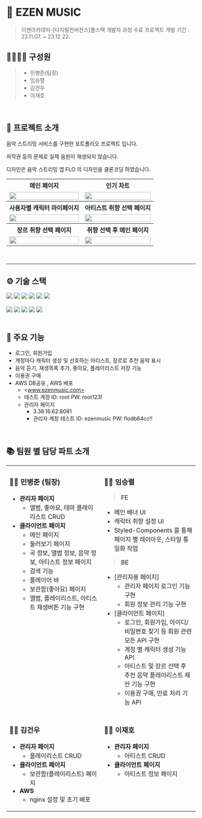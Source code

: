 # 🎵 EZEN MUSIC 
> 이젠아카데미-[디지털컨버전스]풀스택 개발자 과정 수료 프로젝트
> 개발 기간 : 23.11.07. ~ 23.12.22.
## 👩‍👩‍👦‍👦 구성원
> - 민병준(팀장)
> - 임승렬
> - 김건우
> - 이재호
<br>

## 📖 프로젝트 소개

음악 스트리밍 서비스를 구현한 포트폴리오 프로젝트 입니다.

저작권 등의 문제로 실제 음원이 재생되지 않습니다.

디자인은 음악 스트리밍 앱 FLO 의 디자인을 클론코딩 하였습니다.

<table>
  <tr>
    <th>메인 페이지</th>
    <th>인기 차트</th>
  </tr>
  <tr>
    <td>
      <img src="https://github.com/user-attachments/assets/3391924a-6eec-4e3e-9050-5ae19dedc317" width="100%" style="max-width:400px;"><br>
    </td>
    <td>
      <img src="https://github.com/user-attachments/assets/b3171a7e-1cef-4f1e-8b88-39ffae49bbf5" width="100%" style="max-width:400px;"><br>
    </td>
  </tr>
  <tr>
    <th>사용자별 캐릭터 마이페이지</th>
    <th>아티스트 취향 선택 페이지</th>
  </tr>
  <tr>
    <td>
      <img src="https://github.com/user-attachments/assets/47781950-6060-4435-a0c4-a26002013b05" width="100%" style="max-width:400px;"><br>
    </td>
    <td>
      <img src="https://github.com/user-attachments/assets/7ec5abf9-964e-4e01-944e-5d1dee857386" width="100%" style="max-width:400px;"><br>
    </td>
  </tr>
  <tr>
    <th>장르 취향 선택 페이지</th>
    <th>취향 선택 후 메인 페이지</th>
  </tr>
  <tr>
    <td>
      <img src="https://github.com/user-attachments/assets/ff34949f-1334-4338-9019-df849f4d3579" width="100%" style="max-width:400px;"><br>
    </td>
    <td>
      <img src="https://github.com/user-attachments/assets/42ea8aa8-7aed-4961-ad30-0dacbfb8e111" width="100%" style="max-width:400px;"><br>
    </td>
  </tr>
</table>

<br>

---
## ⚙️ 기술 스택  

<div>
<img src="https://img.shields.io/badge/Node.js-339933?style=for-the-badge&logo=Node.js&logoColor=white"/>
<img src="https://img.shields.io/badge/Express-000000?style=for-the-badge&logo=Express&logoColor=white"/>
<img src="https://img.shields.io/badge/React-61DAFB?style=for-the-badge&logo=React&logoColor=black"/>
<img src="https://img.shields.io/badge/mysql8.0.33-4479A1?style=for-the-badge&logo=mysql&logoColor=white">
<img src="https://img.shields.io/badge/aws-FF9900?style=for-the-badge&logo=amazonaws&logoColor=white">
<img src="https://img.shields.io/badge/github-181717?style=for-the-badge&logo=github&logoColor=white">
<br><br>
<img src="https://img.shields.io/badge/html5-E34F26?style=for-the-badge&logo=html5&logoColor=white">
<img src="https://img.shields.io/badge/css-1572B6?style=for-the-badge&logo=css3&logoColor=white">
<img src="https://img.shields.io/badge/javascript-F7DF1E?style=for-the-badge&logo=javascript&logoColor=black">
<img src="https://img.shields.io/badge/jquery-0769AD?style=for-the-badge&logo=jquery&logoColor=white">
<img src="https://img.shields.io/badge/bootstrap5-7952B3?style=for-the-badge&logo=bootstrap&logoColor=white">
</div>

<br>

## 📌 주요 기능
- 로그인, 회원가입
- 계정마다 캐릭터 생성 및 선호하는 아티스트, 장르로 추천 음악 표시
- 음악 듣기, 재생목록 추가, 좋아요, 플레이리스트 저장 기능
- 이용권 구매
- AWS DB공유 , AWS 배포 
  - <www.ezenmusic.com>
  - 테스트 계정 ID: root PW: root123!
  - 관리자 페이지
    - 3.38.16.62:8081
    - 관리자 계정 테스트 ID: ezenmusic PW: flodb64cc!!
<br>

## 📚 팀원 별 담당 파트 소개

<table>
  <tr>
    <td width="50%" valign="top">

### 🙋‍♂️ 민병준 (팀장)
- <b>관리자 페이지</b>  
  - 앨범, 좋아요, 테마 플레이리스트 CRUD  
- <b>클라이언트 페이지</b>
  - 메인 페이지  
  - 둘러보기 페이지  
  - 곡 정보, 앨범 정보, 음악 정보, 아티스트 정보 페이지  
  - 검색 기능  
  - 플레이어 바  
  - 보관함(좋아요) 페이지  
  - 앨범, 플레이리스트, 아티스트 재생버튼 기능 구현  

</td>
    <td width="50%" valign="top">

### 🙋‍♂️ 임승렬
><b>FE</b>
  - 메인 배너 UI
  - 캐릭터 취향 설정 UI
  - Styled-Components 를 통해 페이지 별 레이아웃, 스타일 통일화 작업   
><b>BE</b>
  - [관리자용 페이지]
    - 관리자 페이지 로그인 기능 구현
    - 회원 정보 관리 기능 구현
  - [클라이언트 페이지]
    - 로그인, 회원가입, 아이디/비밀번호 찾기 등 회원 관련 모든 API 구현  
    - 계정 별 캐릭터 생성 기능 API
    - 아티스트 및 장르 선택 후 추천 음악 플레이리스트 제안 기능 구현  
    - 이용권 구매, 만료 처리 기능 API

</td>
  </tr>
  <tr>
    <td width="50%" valign="top">

### 🙋‍♂️ 김건우
- <b>관리자 페이지</b>  
  - 플레이리스트 CRUD  
- <b>클라이언트 페이지</b>  
  - 보관함(플레이리스트) 페이지  
- <b>AWS</b>  
  - nginx 설정 및 초기 배포  

</td>
    <td width="50%" valign="top">

### 🙋‍♂️ 이재호
- <b>관리자 페이지</b>  
  - 아티스트 CRUD  
- <b>클라이언트 페이지</b>  
  - 아티스트 정보 페이지  

</td>
  </tr>
</table>

